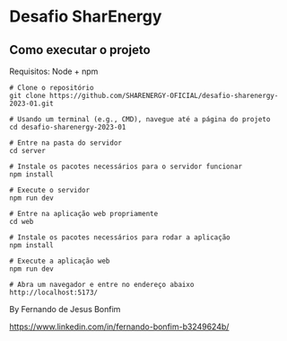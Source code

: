 # Desafio SharEnergy

## Como executar o projeto
Requisitos:
Node + npm
``` 
# Clone o repositório
git clone https://github.com/SHARENERGY-OFICIAL/desafio-sharenergy-2023-01.git

# Usando um terminal (e.g., CMD), navegue até a página do projeto
cd desafio-sharenergy-2023-01

# Entre na pasta do servidor
cd server

# Instale os pacotes necessários para o servidor funcionar
npm install

# Execute o servidor
npm run dev

# Entre na aplicação web propriamente
cd web

# Instale os pacotes necessários para rodar a aplicação
npm install

# Execute a aplicação web
npm run dev

# Abra um navegador e entre no endereço abaixo
http://localhost:5173/

```
By Fernando de Jesus Bonfim

https://www.linkedin.com/in/fernando-bonfim-b3249624b/
